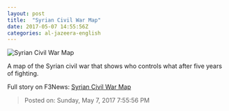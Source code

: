 ```yaml
---
layout: post
title:  "Syrian Civil War Map"
date: 2017-05-07 14:55:56Z
categories: al-jazeera-english
---
```


![Syrian Civil War Map](http://www.aljazeera.com/mritems/Images/2017/5/7/f97092b972c449679c7965f25839b220_18.jpg)

A map of the Syrian civil war that shows who controls what after five years of fighting.


Full story on F3News: [Syrian Civil War Map](http://www.f3nws.com/n/zjvvSD)

> Posted on: Sunday, May 7, 2017 7:55:56 PM
